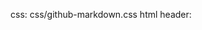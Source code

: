 css: css/github-markdown.css
html header: <link rel="stylesheet" href="css/github-markdown.css">
<style>
	.markdown-body {
		box-sizing: border-box;
		min-width: 200px;
		max-width: 980px;
		margin: 0 auto;
		padding: 45px;
	}

	@media (max-width: 767px) {
		.markdown-body {
			padding: 15px;
		}
	}
</style>
<article class="markdown-body">


<script type="text/x-mathjax-config">
    MathJax.Hub.Config({ TeX: { equationNumbers: {autoNumber: "all"} } });
</script>
<script type="text/javascript" src="https://cdnjs.cloudflare.com/ajax/libs/mathjax/2.7.5/MathJax.js?config=TeX-AMS-MML_HTMLorMML"></script>

<div style="display:none">
$\newcommand{\A}{\mat{A}}$
$\newcommand{\B}{\mat{B}}$
$\newcommand{\C}{\mat{C}}$
$\newcommand{\D}{\mat{D}}$
$\newcommand{\E}{\mat{E}}$
$\newcommand{\F}{\mat{F}}$
$\newcommand{\G}{\mat{G}}$
$\newcommand{\H}{\mat{H}}$
$\newcommand{\I}{\mat{I}}$
$\newcommand{\J}{\mat{J}}$
$\newcommand{\K}{\mat{K}}$
$\newcommand{\L}{\mat{L}}$
$\newcommand{\M}{\mat{M}}$
$\newcommand{\N}{\mat{N}}$
$\newcommand{\One}{\mathbf{1}}$
$\newcommand{\P}{\mat{P}}$
$\newcommand{\Q}{\mat{Q}}$
$\newcommand{\Rot}{\mat{R}}$
$\newcommand{\R}{\mathbb{R}}$
$\newcommand{\S}{\mathcal{S}}$
$\newcommand{\T}{\mat{T}}$
$\newcommand{\U}{\mat{U}}$
$\newcommand{\V}{\mat{V}}$
$\newcommand{\W}{\mat{W}}$ 
$\newcommand{\X}{\mat{X}}$
$\newcommand{\Y}{\mat{Y}}$
$\newcommand{\argmax}{\mathop{\text{argmax}}}$
$\newcommand{\argmin}{\mathop{\text{argmin}}}$
$\newcommand{\a}{\vec{a}}$
$\newcommand{\b}{\vec{b}}$
$\newcommand{\c}{\vec{c}}$
$\newcommand{\d}{\vec{d}}$
$\newcommand{\e}{\vec{e}}$
$\newcommand{\f}{\vec{f}}$
$\newcommand{\g}{\vec{g}}$
$\newcommand{\mat}[1]{\mathbf{#1}}$
$\newcommand{\min}{\mathop{\text{min}}}$
$\newcommand{\m}{\vec{m}}$
$\newcommand{\n}{\vec{n}}$
$\newcommand{\p}{\vec{p}}$
$\newcommand{\q}{\vec{q}}$
$\newcommand{\r}{\vec{r}}$
$\newcommand{\transpose}{{\mathsf T}}$
$\newcommand{\tr}[1]{\mathop{\text{tr}}{\left(#1\right)}}$
$\newcommand{\s}{\vec{s}}$
$\newcommand{\t}{\vec{t}}$
$\newcommand{\u}{\vec{u}}$
$\newcommand{\vec}[1]{\mathbf{#1}}$
$\newcommand{\x}{\vec{x}}$
$\newcommand{\y}{\vec{y}}$
$\newcommand{\z}{\vec{z}}$
$\newcommand{\0}{\vec{0}}$
$\renewcommand{\v}{\vec{v}}$
<!-- https://github.com/mathjax/MathJax/issues/1766 -->
$\renewcommand{\hat}[1]{\widehat{#1}}$
</div>

